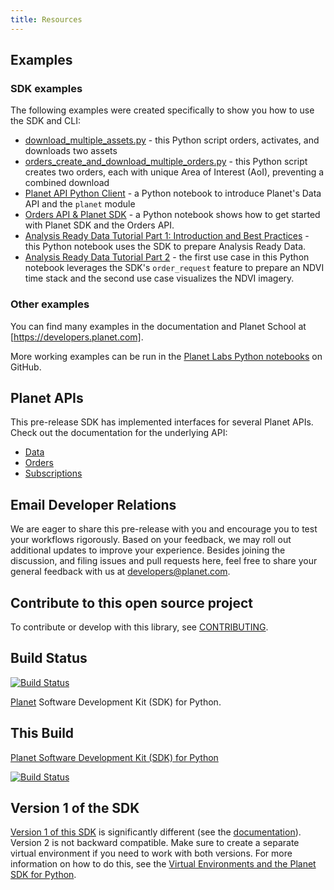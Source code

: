 ```yaml
---
title: Resources
---
```


## Examples

### SDK examples

The following examples were created specifically to show you how to use the SDK and CLI:

* [download_multiple_assets.py](https://github.com/planetlabs/planet-client-python/blob/main/examples/download_multiple_assets.py) - this Python script orders, activates, and downloads two assets
* [orders_create_and_download_multiple_orders.py](https://github.com/planetlabs/planet-client-python/blob/main/examples/orders_create_and_download_multiple_orders.py) - this Python script creates two orders, each with unique Area of Interest (AoI), preventing a combined download
* [Planet API Python Client](https://github.com/planetlabs/notebooks/blob/master/jupyter-notebooks/data-api-tutorials/planet_python_client_introduction.ipynb) - a Python notebook to introduce Planet's Data API and the `planet` module
* [Orders API & Planet SDK](https://github.com/planetlabs/notebooks/blob/665f165e59f2c3584976ad2dde569c649e631c0b/jupyter-notebooks/orders_api_tutorials/Planet_SDK_Orders_demo.ipynb) - a Python notebook shows how to get started with Planet SDK and the Orders API.
* [Analysis Ready Data Tutorial Part 1: Introduction and Best Practices](https://github.com/planetlabs/notebooks/blob/6cc220ff6db246353af4798be219ee1fe7e858b0/jupyter-notebooks/analysis-ready-data/ard_1_intro_and_best_practices.ipynb) - this Python notebook uses the SDK to prepare Analysis Ready Data.
* [Analysis Ready Data Tutorial Part 2](https://github.com/planetlabs/notebooks/blob/6cc220ff6db246353af4798be219ee1fe7e858b0/jupyter-notebooks/analysis-ready-data/ard_2_use_case_1.ipynb) - the first use case in this Python notebook leverages the SDK's `order_request` feature to prepare an NDVI time stack and the second use case visualizes the NDVI imagery.

### Other examples

You can find many examples in the documentation and Planet School at [https://developers.planet.com].

More working examples can be run in the [Planet Labs Python notebooks](https://github.com/planetlabs/notebooks) on GitHub.
## Planet APIs

This pre-release SDK has implemented interfaces for several Planet APIs. Check out the documentation for the underlying API:

* [Data](https://developers.planet.com/docs/apis/data/)
* [Orders](https://developers.planet.com/apis/orders/)
* [Subscriptions](https://developers.planet.com/docs/subscriptions/)

## Email Developer Relations

We are eager to share this pre-release with you and encourage you to test your workflows rigorously. Based on your feedback, we may roll out additional updates to improve your experience. Besides joining the discussion, and filing issues and pull requests here, feel free to share your general feedback with us at developers@planet.com.
## Contribute to this open source project

To contribute or develop with this library, see
[CONTRIBUTING](https://github.com/planetlabs/planet-client-python/CONTRIBUTING.md).

## Build Status

[![Build Status](https://travis-ci.org/planetlabs/planet-client-python.svg?branch=master)](https://travis-ci.org/planetlabs/planet-client-python)

[Planet](https://planet.com) Software Development Kit (SDK) for Python.

## This Build

[Planet Software Development Kit (SDK) for Python](https://github.com/planetlabs/planet-client-python)

[![Build Status](https://travis-ci.org/planetlabs/planet-client-python.svg?branch=master)](https://travis-ci.org/planetlabs/planet-client-python)

## Version 1 of the SDK

[Version 1 of this SDK](https://github.com/planetlabs/planet-client-python/tree/1.5.2) is significantly different (see the [documentation](https://planet-sdk-for-python.readthedocs.io/en/latest/)). Version 2 is not backward compatible. Make sure to create a separate virtual environment if you need to work with both versions. For more information on how to do this, see the [Virtual Environments and the Planet SDK for Python](https://planet-sdk-for-python-v2.readthedocs.io/en/latest/get-started/venv-tutorial/).
